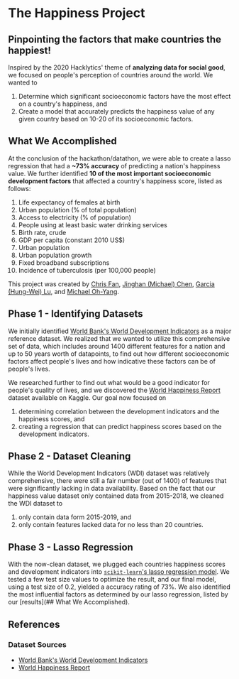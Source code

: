 # The Happiness Project

## Pinpointing the factors that make countries the happiest!
Inspired by the 2020 Hacklytics' theme of **analyzing data for social good**, we focused on people's perception of countries around the world. We wanted to
1. Determine which significant socioeconomic factors have the most effect on a country's happiness, and
2. Create a model that accurately predicts the happiness value of any given country based on 10-20 of its socioeconomic factors. 

## What We Accomplished
At the conclusion of the hackathon/datathon, we were able to create a lasso regression that had a **~73% accuracy** of predicting a nation's happiness value. We further identified **10 of the most important socioeconomic development factors** that affected a country's happiness score, listed as follows:
1. Life expectancy of females at birth
2. Urban population (% of total population)
3. Access to electricity (% of population)
4. People using at least basic water drinking services
5. Birth rate, crude
6. GDP per capita (constant 2010 US$)
7. Urban population
8. Urban population growth
9. Fixed broadband subscriptions
10. Incidence of tuberculosis (per 100,000 people)

This project was created by [Chris Fan](github.com/chrisfence), [Jinghan (Michael) Chen](github.com/Michaelchen1116), [Garcia (Hung-Wei) Lu](github.com/gargargargar), and [Michael Oh-Yang](github.com/michaelohyang).

## Phase 1 - Identifying Datasets

We initially identified [World Bank's World Development Indicators](https://datacatalog.worldbank.org/dataset/world-development-indicators) as a major reference dataset. We realized that we wanted to utilize this comprehensive set of data, which includes around 1400 different features for a nation and up to 50 years worth of datapoints, to find out how different socioeconomic factors affect people's lives and how indicative these factors can be of people's lives.

We researched further to find out what would be a good indicator for people's quality of lives, and we discovered the [World Happiness Report](https://www.kaggle.com/unsdsn/world-happiness) dataset available on Kaggle. Our goal now focused on
1. determining correlation between the development indicators and the happiness scores, and
2. creating a regression that can predict happiness scores based on the development indicators.

## Phase 2 - Dataset Cleaning
While the World Development Indicators (WDI) dataset was relatively comprehensive, there were still a fair number (out of 1400) of features that were significantly lacking in data availability. Based on the fact that our happiness value dataset only contained data from 2015-2018, we cleaned the WDI dataset to
1. only contain data form 2015-2019, and
2. only contain features lacked data for no less than 20 countries.


## Phase 3 - Lasso Regression
With the now-clean dataset, we plugged each countries happiness scores and development indicators into [`scikit-learn`'s lasso regression model](https://scikit-learn.org/stable/modules/generated/sklearn.linear_model.Lasso.html). We tested a few test size values to optimize the result, and our final model, using a test size of 0.2, yielded a accuracy rating of 73%. We also identified the most influential factors as determined by our lasso regression, listed by our [results](## What We Accomplished).

## References

### Dataset Sources
- [World Bank's World Development Indicators](https://datacatalog.worldbank.org/dataset/world-development-indicators)
- [World Happiness Report](https://www.kaggle.com/unsdsn/world-happiness)
